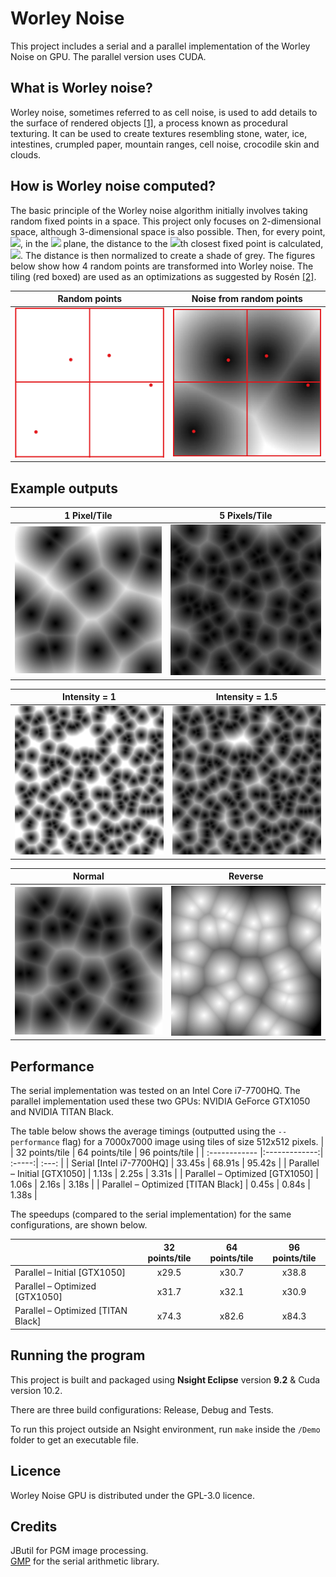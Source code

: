 # Worley Noise

This project includes a serial and a parallel implementation of the Worley Noise on GPU. The parallel version uses CUDA.

## What is Worley noise?
Worley noise, sometimes referred to as cell noise, is used to add details to the surface of rendered objects [[1]](http://weber.itn.liu.se/~stegu/TNM084-2017/worley-originalpaper.pdf), a process known as procedural texturing. It can be used to create textures resembling stone, water, ice, intestines, crumpled paper, mountain ranges, cell noise,  crocodile skin and clouds.

## How is Worley noise computed?

The basic principle of the Worley noise algorithm initially involves taking random fixed points in a space. This project only focuses on 2-dimensional space, although 3-dimensional space is also possible. Then, for every point, 
 <img src="https://render.githubusercontent.com/render/math?math=(x, y)">,  in the <img src="https://render.githubusercontent.com/render/math?math=xy"> plane, the distance to the <img src="https://render.githubusercontent.com/render/math?math=n">th closest fixed point is calculated, <img src="https://render.githubusercontent.com/render/math?math=F_n(x, y)">. The distance is then normalized to create a shade of grey. The figures below show how 4 random points are transformed into Worley noise. The tiling (red boxed) are used as an optimizations as suggested by Rosén [[2]](http://www.carljohanrosen.com/share/CellNoiseAndProcessing.pdf).

Random points | Noise from random points
:-------------------------:|:-------------------------:
![1 pixel per tile](examples/3x2.png)  |  ![5 pixels per tile](examples/3x2points.png)


## Example outputs

1 Pixel/Tile | 5 Pixels/Tile
:-------------------------:|:-------------------------:
![1 pixel per tile](examples/PPtile1.jpeg)  |  ![5 pixels per tile](examples/PPtile5.jpeg)

Intensity = 1 | Intensity = 1.5
:-------------------------:|:-------------------------:
![intensity 1](examples/Intensity1.jpeg) | ![intensity 1.5](examples/Intensity1.5.jpeg)

Normal | Reverse
:-------------------------:|:-------------------------:
![normal noise](examples/NoReverse.jpeg) | ![reverse noise](examples/Reverse.jpeg)

## Performance

The serial implementation was tested on an Intel Core i7-7700HQ. The parallel implementation used these two GPUs: NVIDIA GeForce GTX1050 and NVIDIA TITAN Black.

The table below shows the average timings (outputted using the `--performance` flag) for a 7000x7000 image using tiles of size 512x512 pixels. 
| | 32 points/tile | 64 points/tile | 96 points/tile |
| :------------ |:-------------:| :-----:| :---: |
| Serial [Intel i7-7700HQ]  | 33.45s | 68.91s | 95.42s |
| Parallel – Initial [GTX1050] | 1.13s | 2.25s | 3.31s |
| Parallel – Optimized [GTX1050] | 1.06s | 2.16s | 3.18s |
| Parallel – Optimized [TITAN Black]  | 0.45s | 0.84s | 1.38s |

The speedups (compared to the serial implementation) for the same configurations, are shown below.

| | 32 points/tile | 64 points/tile | 96 points/tile |
| :------------ |:-------------:| :-----:| :---: |
| Parallel – Initial [GTX1050] | x29.5 | x30.7 | x38.8 |
| Parallel – Optimized [GTX1050] | x31.7 | x32.1 | x30.9 |
| Parallel – Optimized [TITAN Black] | x74.3 | x82.6 | x84.3 |

## Running the program

This project is built and packaged using __Nsight Eclipse__ version __9.2__ & Cuda version 10.2.

There are three build configurations: Release, Debug and Tests.

To run this project outside an Nsight environment, run `make` inside the `/Demo` folder to get an executable file.

## Licence

Worley Noise GPU is distributed under the GPL-3.0 licence.

## Credits

JButil for PGM image processing.  
[GMP](https://gmplib.org/) for the serial arithmetic library.